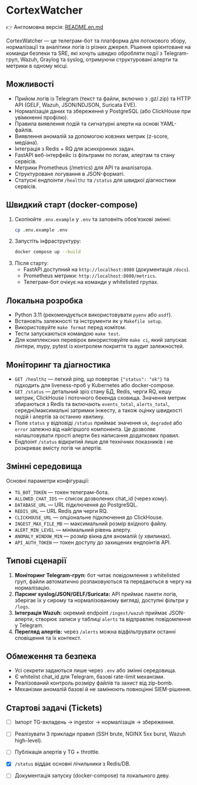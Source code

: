 # CortexWatcher

👉 Англомовна версія: [README.en.md](README.en.md)

CortexWatcher — це телеграм-бот та платформа для потокового збору, нормалізації та аналітики логів із різних джерел. Рішення орієнтоване на команди безпеки та SRE, які хочуть швидко обробляти події з Telegram-груп, Wazuh, Graylog та syslog, отримуючи структуровані алерти та метрики в одному місці.

## Можливості
- Прийом логів із Telegram (текст та файли, включно з .gz/.zip) та HTTP API (GELF, Wazuh, JSON/NDJSON, Suricata EVE).
- Нормалізація даних та збереження у PostgreSQL (або ClickHouse при увімкненні профілю).
- Правила виявлення подій та сигнатурні алерти на основі YAML-файлів.
- Виявлення аномалій за допомогою ковзних метрик (z-score, медіана).
- Інтеграція з Redis + RQ для асинхронних задач.
- FastAPI веб-інтерфейс із фільтрами по логам, алертам та стану сервісів.
- Метрики Prometheus (/metrics) для API та аналізатора.
- Структуроване логування в JSON-форматі.
- Статусні ендпоінти `/healthz` та `/status` для швидкої діагностики сервісів.

## Швидкий старт (docker-compose)
1. Скопіюйте `.env.example` у `.env` та заповніть обовʼязкові змінні:
   ```bash
   cp .env.example .env
   ```
2. Запустіть інфраструктуру:
   ```bash
   docker compose up --build
   ```
3. Після старту:
   - FastAPI доступний на `http://localhost:8080` (документація `/docs`).
   - Prometheus метрики: `http://localhost:8080/metrics`.
   - Телеграм-бот очікує на команди у whitelisted групах.

## Локальна розробка
- Python 3.11 (рекомендується використовувати `pyenv` або `asdf`).
- Встановіть залежності та інструменти як у `Makefile setup`.
- Використовуйте `make format` перед комітом.
- Тести запускаються командою `make test`.
- Для комплексних перевірок використовуйте `make ci`, який запускає лінтери, mypy, pytest із контролем покриття та аудит залежностей.

## Моніторинг та діагностика
- `GET /healthz` — легкий ping, що повертає `{"status": "ok"}` та підходить для liveness-проб у Kubernetes або docker-compose.
- `GET /status` — детальний зріз стану БД, Redis, черги RQ, кешу метрик, ClickHouse і поточного бекенда сховища. Значення метрик збираються з Redis та включають `events_total`, `alerts_total`, середні/максимальні затримки інжесту, а також оцінку швидкості подій і алертів за останню хвилину.
- Поле `status` у відповіді `/status` приймає значення `ok`, `degraded` або `error` залежно від найгіршого компонента. Це дозволяє налаштовувати прості алерти без написання додаткових правил.
- Ендпоінт `/status` відкритий лише для технічних показників і не розкриває вмісту логів чи алертів.

## Змінні середовища
Основні параметри конфігурації:
- `TG_BOT_TOKEN` — токен телеграм-бота.
- `ALLOWED_CHAT_IDS` — список дозволених chat_id (через кому).
- `DATABASE_URL` — URL підключення до PostgreSQL.
- `REDIS_URL` — URL Redis для черги RQ.
- `CLICKHOUSE_URL` — опціональне підключення до ClickHouse.
- `INGEST_MAX_FILE_MB` — максимальний розмір вхідного файлу.
- `ALERT_MIN_LEVEL` — мінімальний рівень алерту.
- `ANOMALY_WINDOW_MIN` — розмір вікна для аномалій (у хвилинах).
- `API_AUTH_TOKEN` — токен доступу до захищених ендпоінтів API.

## Типові сценарії
1. **Моніторинг Telegram-груп:** бот читає повідомлення з whitelisted груп, файли автоматично розпаковуються та передаються в чергу на нормалізацію.
2. **Парсинг syslog/JSON/GELF/Suricata:** API приймає пакети логів, зберігає їх у сирому та нормалізованому вигляді, доступні фільтри у `/logs`.
3. **Інтеграція Wazuh:** окремий endpoint `/ingest/wazuh` приймає JSON-алерти, створює записи у таблиці `alerts` та відправляє повідомлення у Telegram.
4. **Перегляд алертів:** через `/alerts` можна відфільтрувати останні сповіщення та їх контекст.

## Обмеження та безпека
- Усі секрети задаються лише через `.env` або змінні середовища.
- Є whitelist chat_id для Telegram, базові rate-limit механізми.
- Реалізований контроль розміру файлів та захист від zip-bomb.
- Механізми аномалій базові й не замінюють повноцінні SIEM-рішення.

## Стартові задачі (Tickets)
- [ ] Імпорт TG-вкладень → ingestor → нормалізація → збереження.
- [ ] Реалізувати 3 приклади правил (SSH brute, NGINX 5xx burst, Wazuh high-level).
- [ ] Публікація алертів у TG + throttle.
- [x] `/status` віддає основні лічильники з Redis/DB.
- [ ] Документація запуску (docker-compose) та локального деву.

